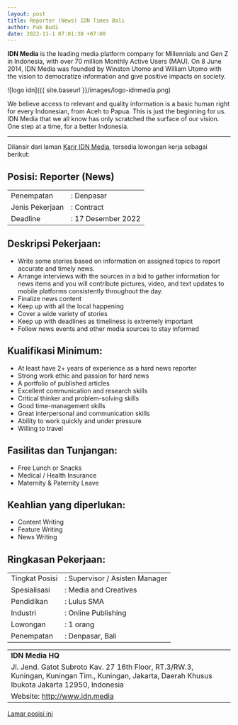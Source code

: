 ```yaml
---
layout: post
title: Reporter (News) IDN Times Bali
author: Pak Budi
date: 2022-11-1 07:01:30 +07:00
---
```


**IDN Media** is the leading media platform company for Millennials and Gen Z in Indonesia, with over 70 million Monthly Active Users (MAU). On 8 June 2014, IDN Media was founded by Winston Utomo and William Utomo with the vision to democratize information and give positive impacts on society.

![logo idn]({{ site.baseurl }}/images/logo-idnmedia.png)

We believe access to relevant and quality information is a basic human right for every Indonesian, from Aceh to Papua. This is just the beginning for us. IDN Media that we all know has only scratched the surface of our vision. One step at a time, for a better Indonesia.

---

Dilansir dari laman [Karir IDN Media](https://www.idn.media/career#hire), tersedia lowongan kerja sebagai berikut:

## Posisi: Reporter (News) ##

|  |  |
| --- | --- |
| Penempatan | : Denpasar |
| Jenis Pekerjaan | : Contract |
| Deadline | : 17 Desember 2022 |

## Deskripsi Pekerjaan:

- Write some stories based on information on assigned topics to report accurate and timely news.
- Arrange interviews with the sources in a bid to gather information
for news items and you will contribute pictures, video, and text updates to mobile platforms consistently throughout the day.
- Finalize news content
- Keep up with all the local happening
- Cover a wide variety of stories
- Keep up with deadlines as timeliness is extremely important
- Follow news events and other media sources to stay informed

## Kualifikasi Minimum:

- At least have 2+ years of experience as a hard news reporter
- Strong work ethic and passion for hard news
- A portfolio of published articles
- Excellent communication and research skills
- Critical thinker and problem-solving skills
- Good time-management skills
- Great interpersonal and communication skills
- Ability to work quickly and under pressure
- Willing to travel

## Fasilitas dan Tunjangan:

- Free Lunch or Snacks
- Medical / Health Insurance
- Maternity & Paternity Leave

## Keahlian yang diperlukan:

- Content Writing
- Feature Writing
- News Writing

## Ringkasan Pekerjaan:

|  |  |
| --- | --- |
| Tingkat Posisi | : Supervisor / Asisten Manager |
| Spesialisasi | : Media and Creatives |
| Pendidikan | : Lulus SMA |
| Industri | : Online Publishing |
| Lowongan | : 1 orang |
| Penempatan | : Denpasar, Bali |

|  |
| --- |
| **IDN Media HQ** |
| Jl. Jend. Gatot Subroto Kav. 27 16th Floor, RT.3/RW.3, Kuningan, Kuningan Tim., Kuningan, Jakarta, Daerah Khusus Ibukota Jakarta 12950, Indonesia |
| Website: http://www.idn.media |

<div class="apply"><a href="https://www.kalibrr.com/id-ID/c/idn-media/jobs/206746/reporter-news-idn-times-bali">Lamar posisi ini</a></div>
